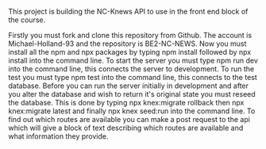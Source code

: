 This project is building the NC-Knews API to use in the front end block of the course.

Firstly you must fork and clone this repository from Github. The account is Michael-Holland-93 and the repository is BE2-NC-NEWS. 
Now you must install all the npm and npx packages by typing npm install followed by npx install into the command line.
To start the server you must type npm run dev into the command line, this connects the server to development. To run the test you must type npm test into the command line, this connects to the test database.
Before you can run the server initially in development and after you alter the database and wish to return it's original state you must reseed the database. This is done by typing npx knex:migrate rollback then npx knex:migrate latest and finally npx knex seed:run into the command line.
To find out which routes are available you can make a post request to the api which will give a block of text describing which routes are available and what information they provide.
